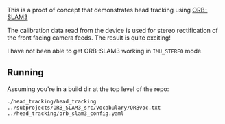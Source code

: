 This is a proof of concept that demonstrates head tracking using [ORB-SLAM3](https://github.com/UZ-SLAMLab/ORB_SLAM3)

The calibration data read from the device is used for stereo rectification of the front facing camera feeds. The result is quite exciting!

I have not been able to get ORB-SLAM3 working in `IMU_STEREO` mode.

## Running

Assuming you're in a build dir at the top level of the repo:
```
./head_tracking/head_tracking ../subprojects/ORB_SLAM3_src/Vocabulary/ORBvoc.txt ../head_tracking/orb_slam3_config.yaml
```